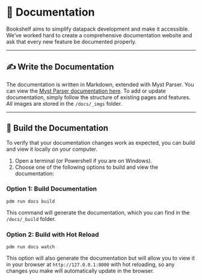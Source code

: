 # 📝 Documentation

Bookshelf aims to simplify datapack development and make it accessible. We’ve worked hard to create a comprehensive documentation website and ask that every new feature be documented properly.

---

## ✍️ Write the Documentation

The documentation is written in Markdown, extended with Myst Parser. You can view the [Myst Parser documentation here](https://myst-parser.readthedocs.io/en/latest/intro.html). To add or update documentation, simply follow the structure of existing pages and features. All images are stored in the `/docs/_imgs` folder.

---

## 🔨 Build the Documentation

To verify that your documentation changes work as expected, you can build and view it locally on your computer.
1. Open a terminal (or Powershell if you are on Windows).
2. Choose one of the following options to build and view the documentation:

### Option 1: Build Documentation

```shell
pdm run docs build
```

This command will generate the documentation, which you can find in the `/docs/_build` folder.

### Option 2: Build with Hot Reload

```shell
pdm run docs watch
```

This option will also generate the documentation but will allow you to view it in your browser at `http://127.0.0.1:8000` with hot reloading, so any changes you make will automatically update in the browser.
